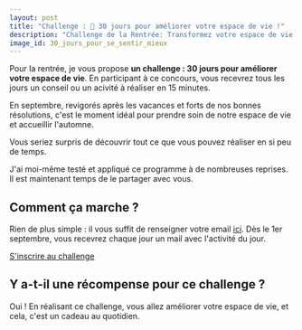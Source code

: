 ```yaml
---
layout: post
title: "Challenge : 📆 30 jours pour améliorer votre espace de vie !"
description: "Challenge de la Rentrée: Transformez votre espace de vie en seulement 15 minutes par jour pendant 30 jours. Découvrez comment ce programme de septembre peut revitaliser votre quotidien et préparez-vous à accueillir l'automne sereinement."
image_id: 30_jours_pour_se_sentir_mieux
---
```


Pour la rentrée, je vous propose **un challenge : 30 jours pour améliorer votre espace de vie**.
En participant à ce concours, vous recevrez tous les jours un conseil ou un acivité à réaliser en 15 minutes.

En septembre, revigorés après les vacances et forts de nos bonnes résolutions, c'est le moment idéal pour prendre soin de notre espace de vie et accueillir l'automne.

Vous seriez surpris de découvrir tout ce que vous pouvez réaliser en si peu de temps.

J'ai moi-même testé et appliqué ce programme à de nombreuses reprises. Il est maintenant temps de le partager avec vous.

## Comment ça marche ?

Rien de plus simple : il vous suffit de renseigner votre email [ici](https://geraldinepoly.substack.com/subscribe). Dès le 1er septembre, vous recevrez chaque jour un mail avec l'activité du jour.

<div class="flex justify-center w-full">
  <a class="btn btn-primary" href="https://geraldinepoly.substack.com/subscribe" target="_blank">S'inscrire au challenge</a>
</div>

## Y a-t-il une récompense pour ce challenge ?

Oui ! En réalisant ce challenge, vous allez améliorer votre espace de vie, et cela, c'est un cadeau au quotidien.
